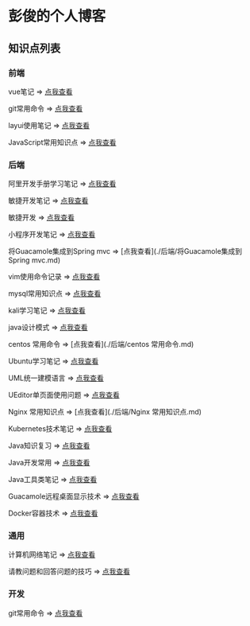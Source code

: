 # 彭俊的个人博客

## 知识点列表

### 前端
vue笔记 => [点我查看](./前端/vue笔记.md)

git常用命令 => [点我查看](./前端/git常用命令.md)

layui使用笔记 => [点我查看](./前端/layui使用笔记.md)

JavaScript常用知识点 => [点我查看](./前端/JavaScript常用知识点.md)


### 后端
阿里开发手册学习笔记 => [点我查看](./后端/阿里开发手册学习笔记.md)

敏捷开发笔记 => [点我查看](./后端/敏捷开发笔记.md)

敏捷开发 => [点我查看](./后端/敏捷开发.md)

小程序开发笔记 => [点我查看](./后端/小程序开发笔记.md)

将Guacamole集成到Spring mvc => [点我查看](./后端/将Guacamole集成到Spring mvc.md)

vim使用命令记录 => [点我查看](./后端/vim使用命令记录.md)

mysql常用知识点 => [点我查看](./后端/mysql常用知识点.md)

kali学习笔记 => [点我查看](./后端/kali学习笔记.md)

java设计模式 => [点我查看](./后端/java设计模式.md)

centos 常用命令 => [点我查看](./后端/centos 常用命令.md)

Ubuntu学习笔记 => [点我查看](./后端/Ubuntu学习笔记.md)

UML统一建模语言 => [点我查看](./后端/UML统一建模语言.md)

UEditor单页面使用问题 => [点我查看](./后端/UEditor单页面使用问题.md)

Nginx 常用知识点 => [点我查看](./后端/Nginx 常用知识点.md)

Kubernetes技术笔记 => [点我查看](./后端/Kubernetes技术笔记.md)

Java知识复习 => [点我查看](./后端/Java知识复习.md)

Java开发常用 => [点我查看](./后端/Java开发常用.md)

Java工具类笔记 => [点我查看](./后端/Java工具类笔记.md)

Guacamole远程桌面显示技术 => [点我查看](./后端/Guacamole远程桌面显示技术.md)

Docker容器技术 => [点我查看](./后端/Docker容器技术.md)


### 通用
计算机网络笔记 => [点我查看](./通用/计算机网络笔记.md)

请教问题和回答问题的技巧 => [点我查看](./通用/请教问题和回答问题的技巧.md)


### 开发
git常用命令 => [点我查看](./开发/git常用命令.md)


<!-- You can use the [editor on GitHub](https://github.com/pengjun0720/pegnjun0720.github.io/edit/gh-pages/index.md)
 to maintain and preview the content for your website in Markdown files.

Whenever you commit to this repository, GitHub Pages will run [Jekyll](https://jekyllrb.com/) to rebuild the pages in your site, from the content in your Markdown files.

### Markdown

Markdown is a lightweight and easy-to-use syntax for styling your writing. It includes conventions for

```markdown
Syntax highlighted code block

# Header 1
## Header 2
### Header 3

- Bulleted
- List

1. Numbered
2. List

**Bold** and _Italic_ and `Code` text

[Link](url) and ![Image](src)
```

For more details see [Basic writing and formatting syntax](https://docs.github.com/en/github/writing-on-github/getting-started-with-writing-and-formatting-on-github/basic-writing-and-formatting-syntax).

### Jekyll Themes

Your Pages site will use the layout and styles from the Jekyll theme you have selected in your [repository settings](https://github.com/pengjun0720/pegnjun0720.github.io/settings/pages). The name of this theme is saved in the Jekyll `_config.yml` configuration file.

### Support or Contact

Having trouble with Pages? Check out our [documentation](https://docs.github.com/categories/github-pages-basics/) or [contact support](https://support.github.com/contact) and we’ll help you sort it out. -->
